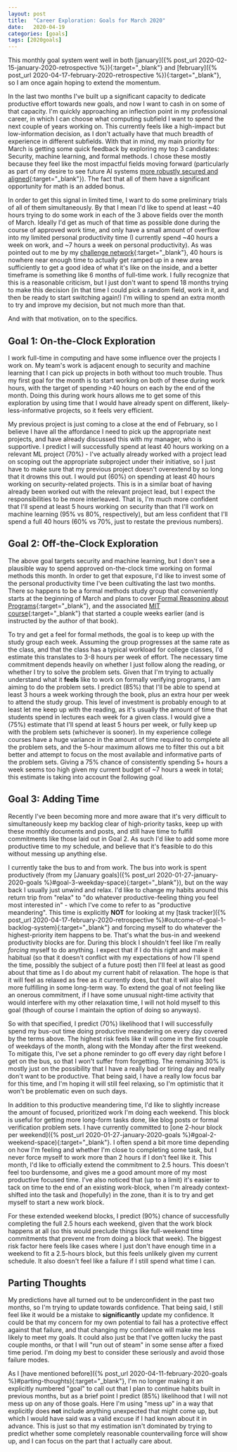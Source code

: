 ```yaml
---
layout: post
title:  "Career Exploration: Goals for March 2020"
date:   2020-04-19
categories: [goals]
tags: [2020goals]
---
```


This monthly goal system went well in both
[january]({% post_url 2020-02-15-january-2020-retrospective %}){:target="_blank"}
and [february]({% post_url 2020-04-17-february-2020-retrospective %}){:target="_blank"},
so I am once again hoping to extend the momentum.

In the last two months I've built up a significant capacity to dedicate
productive effort towards new goals, and now I want to cash in on some of that
capacity. I'm quickly approaching an inflection point in my professional career,
in which I can choose what computing subfield I want to spend the next couple
of years working on. This currently feels like a high-impact but low-information
decision, as I don't actually have that much breadth of experience in different
subfields. With that in mind, my main priority for March is getting some quick
feedback by exploring my top 3 candidates: Security, machine learning, and
formal methods. I chose these mostly because they feel like the most impactful
fields moving forward (particularly as part of my desire to see future AI
systems
[more robustly secured and aligned](https://en.wikipedia.org/wiki/Human_Compatible){:target="_blank"}).
The fact that all of them have a significant opportunity for math is an added bonus.

In order to get this signal in limited time, I want to do some preliminary trials
of all of them simultaneously. By that I mean I'd like to spend at least ~40
hours trying to do some work in each of the 3 above fields over the month of
March. Ideally I'd get as much of that time as possible done during the course
of approved work time, and only have a small amount of overflow into my limited
personal productivity time (I currently spend ~40 hours a week on work, and ~7
hours a week on personal productivity).
As was pointed out to me by my [challenge
network](https://twitter.com/adammgrant/status/940719732843515905?lang=en){:target="_blank"},
40 hours is
nowhere near enough time to actually get ramped up in a new area sufficiently to
get a good idea of what it's like on the inside, and a better timeframe is
something like 6 months of full-time work. I fully recognize that this is a
reasonable criticism, but I just don't want to spend 18 months trying to make
this decision (in that time I could pick a random field, work in it, and then be
ready to start switching again!) I'm willing to spend an extra month to try and
improve my decision, but not much more than that.

And with that motivation, on to the specifics.

## Goal 1: On-the-Clock Exploration
I work full-time in computing and have some influence over the projects I work
on. My team's work is adjacent enough to security and machine learning that I
can pick up projects in both without too much trouble. Thus my first goal for
the month is to start working on both of these during work hours, with the
target of
spending >40 hours on each by the end of the month. Doing this during work hours
allows me to get some of this exploration by using time that I would have
already spent on different, likely-less-informative projects, so it feels very
efficient.

My previous project is just coming to a close at the end of February, so I
believe I have all the affordance I need to pick up the appropriate next
projects, and have already discussed this with my manager, who is supportive. I
predict I will successfully spend at least 40 hours working on a relevant ML
project (70%) - I've actually already worked with a project lead on scoping out
the appropriate subproject under their initiative, so I just have to make sure
that my previous project doesn't overextend by so long that it drowns this out.
I would put (60%) on spending at least 40 hours working on security-related
projects. This is in a similar boat of having already been worked out with the
relevant project lead, but I expect the responsibilities to be more interleaved.
That is, I'm much more confident that I'll spend at least 5 hours working on
security than that I'll work on machine learning (95% vs 80%, respectively),
but am less confident that I'll spend a full 40 hours (60% vs 70%, just to
restate the previous numbers).

## Goal 2: Off-the-Clock Exploration
The above goal targets security and machine learning, but I don't see a
plausible way to spend approved on-the-clock time working on formal methods this
month. In order to get that exposure, I'd like to invest some of the personal
productivity time I've been cultivating the last two months. There so happens to
be a formal methods study group that conveniently starts at the beginning of
March and plans to cover
[Formal Reasoning about Programs](http://adam.chlipala.net/frap/){:target="_blank"},
and the associated
[MIT course](https://github.com/mit-frap/spring20){:target="_blank"}
that started a couple weeks earlier (and is instructed by the author of that book).

To try and get a feel for formal methods, the goal is to keep up with the study
group each week. Assuming the group progresses at the same rate as the class,
and that the class has a typical workload for college classes, I'd estimate this
translates to 3-8 hours per week of effort. The necessary time commitment
depends heavily on whether I just follow along the reading, or whether I try to
solve the problem sets. Given that I'm trying to actually understand what it
**feels** like to work on formally verifying programs, I am aiming to do the
problem sets. I predict (85%) that I'll be able to spend at least 3 hours a week
working through the book, plus an extra hour per week to attend the study group.
This level of investment is probably enough to at least let me keep up with the
reading, as it's usually the amount of time that students spend in lectures
each week for a given class. I would give a (75%) estimate that I'll spend at
least 5 hours per week, or fully keep up with the problem sets (whichever is
sooner). In my experience college courses have a huge variance in the amount of
time required to complete all the problem sets, and the 5-hour maximum allows me
to filter this out a bit better and attempt to focus on the most available and
informative parts of the problem sets. Giving a 75% chance of consistently
spending 5+ hours a week seems too high given my current budget of ~7 hours a
week in total; this estimate is taking into account the following goal.

## Goal 3: Adding Time
Recently I've been becoming more and more aware that it's very difficult to
simultaneously keep my backlog clear of high-priority tasks, keep up with these
monthly documents and posts, and still have time to fulfill commitments like
those laid out in Goal 2. As such I'd like to add some more productive time to
my schedule, and believe that it's feasible to do this without messing up anything
else.

I currently take the bus to and from work. The bus into work is spent
productively (from my [January goals]({% post_url 2020-01-27-january-2020-goals
%}#goal-3-weekday-space){:target="_blank"}), but on the way back I usually just
unwind and relax. I'd like to change my habits around this return trip from
"relax" to "do whatever productive-feeling thing you feel most interested in" -
which I've come to refer to as "productive meandering". This time is explicitly
**NOT** for looking at my
[task tracker]({% post_url
2020-04-17-february-2020-retrospective %}#outcome-of-goal-1-backlog-system){:target="_blank"}
and forcing myself to do whatever
the highest-priority item happens to be. That's what the bus-in and weekend
productivity blocks are for. During this block I shouldn't feel like I'm really
_forcing_ myself to do anything. I expect that if I do this right and make it
habitual (so that it doesn't conflict with my expectations of how I'll spend the
time, possibly the subject of a future post) then I'll feel at least as good
about that time as I do about my current habit of relaxation. The hope is that
it will feel as relaxed as free as it currently does, but that it will also feel
more fulfilling in some long-term way. To extend the goal of not feeling like an
onerous commitment, if I have some unusual night-time activity that would
interfere with my other relaxation time, I will not hold myself to this goal
(though of course I maintain the option of doing so anyways).

So with that specified, I predict (70%) likelihood that I will successfully
spend my bus-out time doing productive meandering on every day covered by the
terms above. The highest risk feels like it will come in the first couple of
weekdays of the month, along with the Monday after the first weekend. To
mitigate this, I've set a phone reminder to go off every day right before I get
on the bus, so that I won't suffer from forgetting. The remaining 30% is mostly
just on the possibility that I have a really bad or tiring day and really don't
want to be productive. That being said, I have a really low focus bar for this
time, and I'm hoping it will still feel relaxing, so I'm optimistic that it won't
be problematic even on such days.

In addition to this productive meandering time, I'd like to slightly increase
the amount of focused, prioritized work I'm doing each weekend. This block is
useful for getting more long-form tasks done, like blog posts or formal
verification problem sets. I have currently committed to [one 2-hour block
per weekend]({% post_url 2020-01-27-january-2020-goals %}#goal-2-weekend-space){:target="_blank"}.
I often spend a bit more time depending on how I'm feeling
and whether I'm close to completing some task, but I never force myself to work
more than 2 hours if I don't feel like it. This month, I'd like to officially
extend the commitment to 2.5 hours. This doesn't feel too burdensome, and gives
me a good amount more of my most productive focused time. I've also noticed that
(up to a limit) it's easier to tack on time to the end of an existing
work-block, when I'm already context-shifted into the task and (hopefully) in the
zone, than it is to try and get myself to start a new work block.

For these extended weekend blocks, I predict
(90%) chance of successfully completing the full 2.5 hours each weekend,
given that the work
block happens at all (so this would preclude things like full-weekend time
commitments that prevent me from doing a block that week). The biggest risk
factor here feels like cases where I just don't have enough time in a weekend
to fit a 2.5-hours block, but this feels unlikely given my current schedule. It
also doesn't feel like a failure if I still spend what time I can.

## Parting Thoughts
My predictions have all turned out to be underconfident in the past two months,
so I'm trying to update towards confidence. That being said, I still feel
like it would be a mistake to **significantly** update my confidence. It could
be that my concern for my own potential to fail has a protective effect against
that failure, and that changing my confidence will make me less likely to meet
my goals. It could also just be that I've gotten lucky the past couple months,
or that I will "run out of steam" in some sense after a fixed time period. I'm
doing my best to consider these seriously and avoid those failure modes.

As I
[have mentioned before]({% post_url 2020-04-11-february-2020-goals %}#parting-thoughts){:target="_blank"},
I'm no longer making it an explicitly numbered "goal" to
call out that I plan to continue habits built in previous months, but as a brief
point I predict (85%) likelihood that I will not mess up on any of those goals.
Here I'm using "mess up" in a way that explicitly does **not** include anything
unexpected that might come up, but which I would have said was a valid excuse if
I had known about it in advance. This is just so
that my estimation isn't dominated by trying to predict whether some completely
reasonable countervailing force will show up, and I can focus on the part that I
actually care about.
